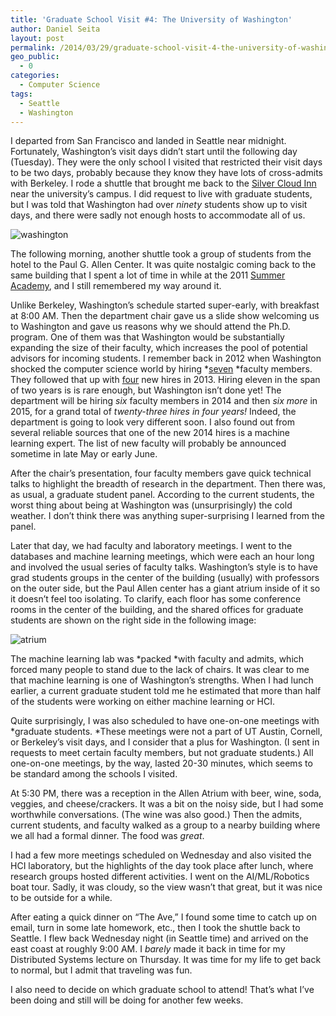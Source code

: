 ```yaml
---
title: 'Graduate School Visit #4: The University of Washington'
author: Daniel Seita
layout: post
permalink: /2014/03/29/graduate-school-visit-4-the-university-of-washington/
geo_public:
  - 0
categories:
  - Computer Science
tags:
  - Seattle
  - Washington
---
```

I departed from San Francisco and landed in Seattle near midnight. Fortunately, Washington&#8217;s visit days didn&#8217;t start until the following day (Tuesday). They were the only school I visited that restricted their visit days to be two days, probably because they know they have lots of cross-admits with Berkeley. I rode a shuttle that brought me back to the [Silver Cloud Inn][1] near the university&#8217;s campus. I did request to live with graduate students, but I was told that Washington had over *ninety* students show up to visit days, and there were sadly not enough hosts to accommodate all of us.

<img src="{{site.url}}/assets/Washington_PaulAllen.jpg" alt="washington">

The following morning, another shuttle took a group of students from the hotel to the Paul G. Allen Center. It was quite nostalgic coming back to the same building that I spent a lot of time in while at the 2011 [Summer Academy][3], and I still remembered my way around it.

<!--more-->

Unlike Berkeley, Washington&#8217;s schedule started super-early, with breakfast at 8:00 AM. Then the department chair gave us a slide show welcoming us to Washington and gave us reasons why we should attend the Ph.D. program. One of them was that Washington would be substantially expanding the size of their faculty, which increases the pool of potential advisors for incoming students. I remember back in 2012 when Washington shocked the computer science world by hiring *[seven][4] *faculty members. They followed that up with [four][5] new hires in 2013. Hiring eleven in the span of two years is is rare enough, but Washington isn&#8217;t done yet! The department will be hiring *six* faculty members in 2014 and then *six more* in 2015, for a grand total of *twenty-three hires in four years!* Indeed, the department is going to look very different soon. I also found out from several reliable sources that one of the new 2014 hires is a machine learning expert. The list of new faculty will probably be announced sometime in late May or early June.

After the chair&#8217;s presentation, four faculty members gave quick technical talks to highlight the breadth of research in the department. Then there was, as usual, a graduate student panel. According to the current students, the worst thing about being at Washington was (unsurprisingly) the cold weather. I don&#8217;t think there was anything super-surprising I learned from the panel.

Later that day, we had faculty and laboratory meetings. I went to the databases and machine learning meetings, which were each an hour long and involved the usual series of faculty talks. Washington&#8217;s style is to have grad students groups in the center of the building (usually) with professors on the outer side, but the Paul Allen center has a giant atrium inside of it so it doesn&#8217;t feel too isolating. To clarify, each floor has some conference rooms in the center of the building, and the shared offices for graduate students are shown on the right side in the following image:

<img src="{{site.url}}/assets/PaulAllenAtrium.jpg" alt="atrium">

The machine learning lab was *packed *with faculty and admits, which forced many people to stand due to the lack of chairs. It was clear to me that machine learning is one of Washington&#8217;s strengths. When I had lunch earlier, a current graduate student told me he estimated that more than half of the students were working on either machine learning or HCI.

Quite surprisingly, I was also scheduled to have one-on-one meetings with *graduate students. *These meetings were not a part of UT Austin, Cornell, or Berkeley&#8217;s visit days, and I consider that a plus for Washington. (I sent in requests to meet certain faculty members, but not graduate students.) All one-on-one meetings, by the way, lasted 20-30 minutes, which seems to be standard among the schools I visited.

At 5:30 PM, there was a reception in the Allen Atrium with beer, wine, soda, veggies, and cheese/crackers. It was a bit on the noisy side, but I had some worthwhile conversations. (The wine was also good.) Then the admits, current students, and faculty walked as a group to a nearby building where we all had a formal dinner. The food was *great*.

I had a few more meetings scheduled on Wednesday and also visited the HCI laboratory, but the highlights of the day took place after lunch, where research groups hosted different activities. I went on the AI/ML/Robotics boat tour. Sadly, it was cloudy, so the view wasn&#8217;t that great, but it was nice to be outside for a while.

After eating a quick dinner on &#8220;The Ave,&#8221; I found some time to catch up on email, turn in some late homework, etc., then I took the shuttle back to Seattle. I flew back Wednesday night (in Seattle time) and arrived on the east coast at roughly 9:00 AM. I *barely* made it back in time for my Distributed Systems lecture on Thursday. It was time for my life to get back to normal, but I admit that traveling was fun.

I also need to decide on which graduate school to attend! That&#8217;s what I&#8217;ve been doing and still will be doing for another few weeks.

 [1]: http://www.silvercloud.com/university/
 [2]: http://seitad.files.wordpress.com/2014/03/washington_paulallen.jpg
 [3]: http://seitad.wordpress.com/2011/08/26/summer-academy/
 [4]: http://news.cs.washington.edu/2012/09/06/uw-cse-makes-game-changing-hires-in-machine-learning-big-data-computer-vision-and-computer-systems/
 [5]: http://news.cs.washington.edu/2013/08/31/maya-cakmak-shayan-oveis-gharan-matt-reynolds-and-zach-tatlock-join-the-uw-cse-faculty/
 [6]: http://seitad.files.wordpress.com/2014/03/paulallenatrium.jpg
